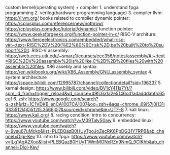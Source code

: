 custom kernel(operating system) + compiler
	1. understand fpga programming
	2. verilog(hardware programming language)
	3. compiler
		llvm: https://llvm.org/
		books related to compiler
		dynamic pointer: https://cplusplus.com/reference/new/nothrow/
			https://cplusplus.com/doc/tutorial/dynamic/
		function pointer: https://www.geeksforgeeks.org/function-pointer-in-c/
		RISC-V architure: https://www.fierceelectronics.com/embedded/what-risc-v#:~:text=RISC%2DV%20(%E2%80%9Crisk%2D,be%20built%20to%20support%20it.
		RISC-V assembly: https://web.eecs.utk.edu/~smarz1/courses/ece356/notes/assembly/#:~:text=RISC%2DV%20assembly%20is%20like,C%2B%2B%20files%20with%20assembly%20files.
		X86 assebly and syntax: https://en.wikibooks.org/wiki/X86_Assembly/GNU_assembly_syntax
	4. system architecture
		https://space.bilibili.com/12995787/channel/collectiondetail?sid=196337
	5. kernal design: https://www.bilibili.com/video/BV1cY411s7Yt/?spm_id_from=trigger_reload&vd_source=49fc6a1a2e5146cd1adadddab0c65cef
	6. zsh: https://www.google.com/search?q=zsh&rlz=1C1VDKB_enCA1007CA1007&oq=zsh+&aqs=chrome..69i57j0i131i433i512l4j0i512l5.3566j0j7&sourceid=chrome&ie=UTF-8
	7. kali linux: https://www.kali.org/
	8. racing condition:
		intro to concurrency: https://www.youtube.com/watch?v=M39TalvS0aw
	9. embedded linux: https://www.youtube.com/watch?v=9vsu67uMcko&list=PLEBQazB0HUyTpoJoZecRK6PpDG31Y7RPB&ab_channel=Digi-Key
	10. intro to fpga: https://www.youtube.com/watch?v=lLg1AgA2Xoo&list=PLEBQazB0HUyT1WmMONxRZn9NmQ_9CIKhb&ab_channel=Digi-Key/